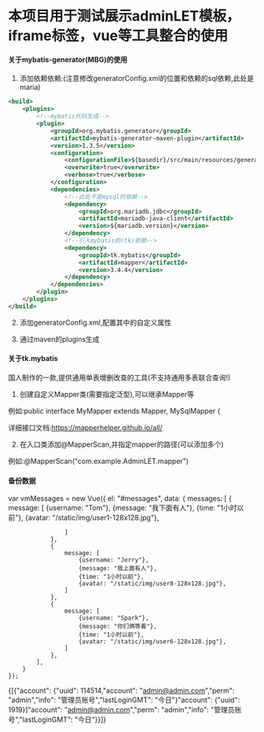 # 本项目用于测试展示adminLET模板，iframe标签，vue等工具整合的使用


#### 关于mybatis-generator(MBG)的使用
1. 添加依赖依赖:(注意修改generatorConfig.xml的位置和依赖的sql依赖,此处是maria)
```xml
<build>
    <plugins>
        <!--mybatis代码生成-->
        <plugin>
            <groupId>org.mybatis.generator</groupId>
            <artifactId>mybatis-generator-maven-plugin</artifactId>
            <version>1.3.5</version>
            <configuration>
                <configurationFile>${basedir}/src/main/resources/generator/generatorConfig.xml</configurationFile>
                <overwrite>true</overwrite>
                <verbose>true</verbose>
            </configuration>
            <dependencies>
                <!--此处不是mysql的依赖-->
                <dependency>
                    <groupId>org.mariadb.jdbc</groupId>
                    <artifactId>mariadb-java-client</artifactId>
                    <version>${mariadb.version}</version>
                </dependency>
                <!--引入mybatis的(tk)依赖-->
                <dependency>
                    <groupId>tk.mybatis</groupId>
                    <artifactId>mapper</artifactId>
                    <version>3.4.4</version>
                </dependency>
            </dependencies>
        </plugin>
    </plugins>
</build>

```

2. 添加generatorConfig.xml,配置其中的自定义属性

3. 通过maven的plugins生成

#### 关于tk.mybatis
国人制作的一款,提供通用单表增删改查的工具(不支持通用多表联合查询!)

1. 创建自定义Mapper类(需要指定泛型),可以继承Mapper等

例如:public interface MyMapper<T> extends Mapper<T>, MySqlMapper<T> {

详细接口文档:https://mapperhelper.github.io/all/

2. 在入口类添加@MapperScan,并指定mapper的路径(可以添加多个)

例如:@MapperScan("com.example.AdminLET.mapper")











#### 备份数据

var vmMessages = new Vue({
        el: "#messages",
        data: {
            messages: [
                {
                    message: [
                        {username: "Tom"},
                        {message: "我下面有人"},
                        {time: "1小时以前"},
                        {avatar: "/static/img/user1-128x128.jpg"},

                    ]
                },
                {
                    message: [
                        {username: "Jerry"},
                        {message: "我上面有人"},
                        {time: "1小时以前"},
                        {avatar: "/static/img/user8-128x128.jpg"},
                    ]
                },
                {
                    message: [
                        {username: "Spark"},
                        {message: "你们俩等着"},
                        {time: "1小时以前"},
                        {avatar: "/static/img/user6-128x128.jpg"},
                    ]
                },
            ],
        }
    });
    
    
    
{[{"account": {"uuid": 114514,"account": "admin@admin.com","perm": "admin","info": "管理员账号","lastLoginGMT": "今日"}"account": {"uuid": 1919}]"account": "admin@admin.com","perm": "admin","info": "管理员账号","lastLoginGMT": "今日"}}]}












